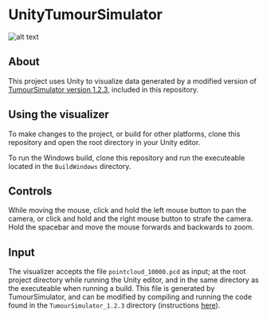 # UnityTumourSimulator

![alt text](https://github.com/Spenca/UnityTumourSimulator/blob/master/Screenshot.png)

## About
This project uses Unity to visualize data generated by a modified version of [TumourSimulator version 1.2.3](https://www2.ph.ed.ac.uk/~bwaclaw/cancer-code/), included in this repository.

## Using the visualizer
To make changes to the project, or build for other platforms, clone this repository and open the root directory in your Unity editor.

To run the Windows build, clone this repository and run the executeable located in the `BuildWindows` directory.

## Controls
While moving the mouse, click and hold the left mouse button to pan the camera, or click and hold and the right mouse button to strafe the camera. Hold the spacebar and move the mouse forwards and backwards to zoom.

## Input
The visualizer accepts the file `pointcloud_10000.pcd` as input; at the root project directory while running the Unity editor, and in the same directory as the executeable when running a build. This file is generated by TumourSimulator, and can be modified by compiling and running the code found in the `TumourSimulator_1.2.3` directory (instructions [here](https://www2.ph.ed.ac.uk/~bwaclaw/cancer-code/)).
